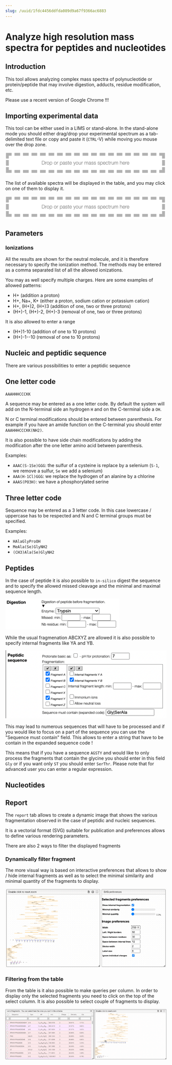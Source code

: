 ```yaml
---
slug: /uuid/1fdc4456ddfda089d9a67f9366ac6883
---
```


# Analyze high resolution mass spectra for peptides and nucleotides

## Introduction

This tool allows analyzing complex mass spectra of polynucleotide or protein/peptide that may involve digestion, adducts, residue modification, etc.

Please use a recent version of Google Chrome !!!

## Importing experimental data

This tool can be either used in a LIMS or stand-alone. In the stand-alone mode you should either drag/drop your experimental spectrum as a tab-delimited text file or copy and paste it (`CTRL`-V) while moving you mouse over the drop zone.

![Paste](images/paste.png)

The list of available spectra will be displayed in the table, and you may click on one of them to display it.

![list spectra](images/list-spectra.png)

## Parameters

### Ionizations

All the results are shown for the neutral molecule, and it is therefore necessary to specify the ionization method. The methods may be entered as a comma separated list of all the allowed ionizations.

You may as well specify multiple charges. Here are some examples of allowed patterns:

- H+ (addition a proton)
- H+, Na+, K+ (either a proton, sodium cation or potassium cation)
- H+, (H+)2, (H+)3 (addition of one, two or three protons)
- (H+)-1, (H+)-2, (H+)-3 (removal of one, two or three protons)

It is also allowed to enter a range

- (H+)1-10 (addition of one to 10 protons)
- (H+)-1--10 (removal of one to 10 protons)

## Nucleic and peptidic sequence

There are various possibilities to enter a peptidic sequence

## One letter code

`AAAHHHCCCKK`

A sequence may be entered as a one letter code. By default the system will add on the N-terminal side an hydrogen
`H` and on the C-terminal side a `OH`.

N or C terminal modifications should be entered between parenthesis. For example if you have an amide function on
the C-terminal you should enter `AAAHHHCCCKK(NH2)`.

It is also possible to have side chain modifications by adding the modification after the one letter amino acid between parenthesis.

Examples:

- `AAAC(S-1Se)GGG`: the sulfur of a cysteine is replace by a selenium (`S-1`, we remove a sulfur, `Se` we add a selenium)
- `AAA(H-1Cl)GGG`: we replace the hydrogen of an alanine by a chlorine
- `AAAS(PO3H)`: we have a phosphorylated serine

## Three letter code

Sequence may be entered as a 3 letter code. In this case lowercase / uppercase has to be respected and N and C terminal groups must be specified.

Examples:

- `HAlaGlyProOH`
- `MeAla(Se)GlyNH2`
- `(CH3)Ala(Se)GlyNH2`

## Peptides

In the case of peptide it is also possible to `in-silico` digest the sequence and to specify the allowed missed cleavage and the minimal and maximal sequence length.

![peptide digestion](images/peptide-digestion.png)

While the usual fragmenation ABCXYZ are allowed it is also possible to specify internal fragments like YA and YB.

![peptide fragmentation](images/peptide-fragmentation.png)

This may lead to numerous sequences that will have to be processed and if you would like to focus on a part of the sequence you can use the "Sequence must contain" field. This allows to enter a string that have to be contain in the expanded sequence code !

This means that if you have a sequence `AGSTY` and would like to only process the fragments that contain the glycine you should enter in this field `Gly` or if you want only `ST` you should enter `SerThr`. Please note that for advanced user you can enter a regular expression.

## Nucleotides

## Report

The `report` tab allows to create a dynamic image that shows the various fragmentation observed in the case of peptidic and nucleic sequences.

It is a vectorial format (SVG) suitable for publication and preferences allows to define various rendering parameters.

There are also 2 ways to filter the displayed fragments

### Dynamically filter fragment

The more visual way is based on interactive preferences that allows to show / hide internal fragments as well as to select the minimal similarity and minimal quantity of the fragments to display.

![filter report](images/report-filter.gif)

### Filtering from the table

From the table is it also possible to make queries per column. In order to display only the selected fragments you need to click on the top of the select column. It is also possible to select couple of fragments to display.

![fragment selection in report](images/report-table.gif)
